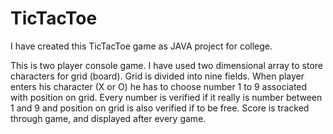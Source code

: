 # TicTacToe

I have created this TicTacToe game as JAVA project for college.

This is two player console game.
I have used two dimensional array to store characters for grid (board). Grid is divided into nine fields.
When player enters his character (X or O) he has to choose number 1 to 9 associated with position on grid. Every number is verified if it really is number between 1 and 9 and 
position on grid is also verified if to be free.
Score is tracked through game, and displayed after every game.

